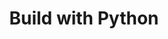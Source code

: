 ---
title: "Build with Python"
description: "Documentation to help you start building with Python.The goal of this guide is to get you up and running with a working prototype that represents a real use case, using a hands-on example to teach you basic design principles and best practices for building dApps with Python on Algorand. This guide goes through setting up the development environment, creating a smart contract, set up, bidding and closing of auction, as well as how to deploy and communicate with smart contracts."
type: "tutorial"
category: "Algorand Developer Portal,dApps"
difficulty: "Intermediate"
summary: "Building on Algorand with Python"
file_path: ""
image: "https://assets-global.website-files.com/5e39e095596498a8b9624af1/5ffca6e3e0d8ad9231cc2af6_Portfolio-course---final.png"
link: "Build with Python - Algorand Developer Portal"
status: "open"
---